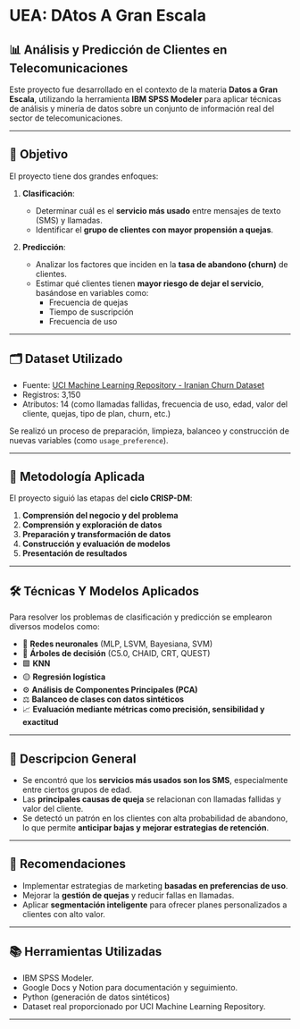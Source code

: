 # UEA: DAtos A Gran Escala
## 📊 Análisis y Predicción de Clientes en Telecomunicaciones

Este proyecto fue desarrollado en el contexto de la materia **Datos a Gran Escala**, utilizando la herramienta **IBM SPSS Modeler** para aplicar técnicas de análisis y minería de datos sobre un conjunto de información real del sector de telecomunicaciones.

---

## 🎯 Objetivo

El proyecto tiene dos grandes enfoques:

1. **Clasificación**:
   - Determinar cuál es el **servicio más usado** entre mensajes de texto (SMS) y llamadas.
   - Identificar el **grupo de clientes con mayor propensión a quejas**.

2. **Predicción**:
   - Analizar los factores que inciden en la **tasa de abandono (churn)** de clientes.
   - Estimar qué clientes tienen **mayor riesgo de dejar el servicio**, basándose en variables como:
     - Frecuencia de quejas
     - Tiempo de suscripción
     - Frecuencia de uso

---

## 🗂️ Dataset Utilizado

- Fuente: [UCI Machine Learning Repository - Iranian Churn Dataset](https://archive.ics.uci.edu/dataset/563/iranian+churn+dataset)
- Registros: 3,150
- Atributos: 14 (como llamadas fallidas, frecuencia de uso, edad, valor del cliente, quejas, tipo de plan, churn, etc.)

Se realizó un proceso de preparación, limpieza, balanceo y construcción de nuevas variables (como `usage_preference`).

---

## 🧭 Metodología Aplicada

El proyecto siguió las etapas del **ciclo CRISP-DM**:

1. **Comprensión del negocio y del problema**
2. **Comprensión y exploración de datos**
3. **Preparación y transformación de datos**
4. **Construcción y evaluación de modelos**
5. **Presentación de resultados**

---

## 🛠️ Técnicas Y Modelos Aplicados

Para resolver los problemas de clasificación y predicción se emplearon diversos modelos como:

- 🔵 **Redes neuronales** (MLP, LSVM, Bayesiana, SVM)
- 🔶 **Árboles de decisión** (C5.0, CHAID, CRT, QUEST)
- 🟩 **KNN**
- 🟡 **Regresión logística**
- ⚙️ **Análisis de Componentes Principales (PCA)**
- ⚖️ **Balanceo de clases con datos sintéticos**
- 📈 **Evaluación mediante métricas como precisión, sensibilidad y exactitud**

---

## 📌 Descripcion General

- Se encontró que los **servicios más usados son los SMS**, especialmente entre ciertos grupos de edad.
- Las **principales causas de queja** se relacionan con llamadas fallidas y valor del cliente.
- Se detectó un patrón en los clientes con alta probabilidad de abandono, lo que permite **anticipar bajas y mejorar estrategias de retención**.

---

## 🧾 Recomendaciones

- Implementar estrategias de marketing **basadas en preferencias de uso**.
- Mejorar la **gestión de quejas** y reducir fallas en llamadas.
- Aplicar **segmentación inteligente** para ofrecer planes personalizados a clientes con alto valor.

---

## 📚 Herramientas Utilizadas

- IBM SPSS Modeler.
- Google Docs y Notion para documentación y seguimiento.
- Python (generación de datos sintéticos)
- Dataset real proporcionado por UCI Machine Learning Repository.
  
---
